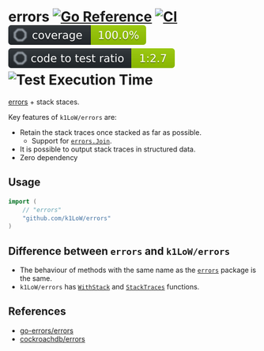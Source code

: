 # errors [![Go Reference](https://pkg.go.dev/badge/github.com/k1LoW/errors.svg)](https://pkg.go.dev/github.com/k1LoW/errors) [![CI](https://github.com/k1LoW/errors/actions/workflows/ci.yml/badge.svg)](https://github.com/k1LoW/errors/actions/workflows/ci.yml) ![Coverage](https://raw.githubusercontent.com/k1LoW/octocovs/main/badges/k1LoW/errors/coverage.svg) ![Code to Test Ratio](https://raw.githubusercontent.com/k1LoW/octocovs/main/badges/k1LoW/errors/ratio.svg) ![Test Execution Time](https://raw.githubusercontent.com/k1LoW/octocovs/main/badges/k1LoW/errors/time.svg)

[errors](https://pkg.go.dev/errors) + stack staces.

Key features of `k1LoW/errors` are:

- Retain the stack traces once stacked as far as possible.
    - Support for [`errors.Join`](https://pkg.go.dev/errors#Join).
- It is possible to output stack traces in structured data.
- Zero dependency

## Usage

```go
import (
    // "errors"
    "github.com/k1LoW/errors"
)
```

## Difference between `errors` and `k1LoW/errors`

- The behaviour of methods with the same name as the [`errors`](https://pkg.go.dev/errors) package is the same.
- `k1LoW/errors` has [`WithStack`](https://pkg.go.dev/github.com/k1LoW/errors#WithStack) and [`StackTraces`](https://pkg.go.dev/github.com/k1LoW/errors#StackTraces) functions.

## References

- [go-errors/errors](https://github.com/go-errors/errors)
- [cockroachdb/errors](https://github.com/cockroachdb/errors)
